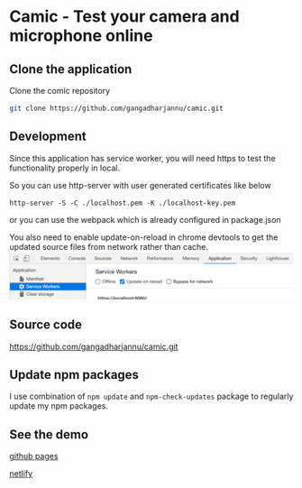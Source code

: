 # Camic - Test your camera and microphone online

## Clone the application

Clone the comic repository

```bash
git clone https://github.com/gangadharjannu/camic.git
```

## Development

Since this application has service worker, you will need https to test the functionality properly in local.

So you can use http-server with user generated certificates like below

```
http-server -S -C ./localhost.pem -K ./localhost-key.pem
```

or you can use the webpack which is already configured in package.json

You also need to enable update-on-reload in chrome devtools to get the updated source files from network rather than cache.
![screenshot](enable-service-worker-update-on-reload.png)

## Source code

https://github.com/gangadharjannu/camic.git

## Update npm packages

I use combination of `npm update` and `npm-check-updates` package to regularly update my npm packages.

## See the demo

[github pages](https://gangadharjannu.github.io/camic)

[netlify](https://camic.netlify.app)
